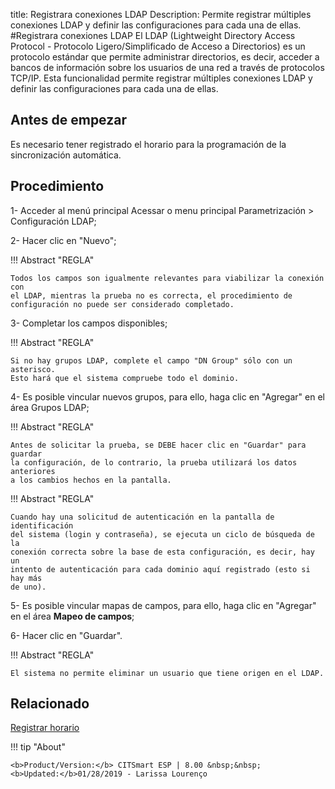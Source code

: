 title:  Registrara conexiones LDAP 
Description: Permite registrar múltiples conexiones LDAP y definir las configuraciones para cada una de ellas.
#Registrara conexiones LDAP
El LDAP (Lightweight Directory Access Protocol - Protocolo Ligero/Simplificado de Acceso a Directorios) es un protocolo estándar que permite administrar directorios, es decir, acceder a bancos de información sobre los usuarios de una red a través de protocolos TCP/IP.
Esta funcionalidad permite registrar múltiples conexiones LDAP y definir las configuraciones para cada una de ellas.

Antes de empezar
----------------

Es necesario tener registrado el horario para la programación de la
sincronización automática.

Procedimiento
-------------

1-  Acceder al menú principal Acessar o menu principal Parametrización \>
    Configuración LDAP;

2-  Hacer clic en "Nuevo";

!!! Abstract "REGLA"

    Todos los campos son igualmente relevantes para viabilizar la conexión con
    el LDAP, mientras la prueba no es correcta, el procedimiento de
    configuración no puede ser considerado completado.

3-  Completar los campos disponibles;

!!! Abstract "REGLA"

    Si no hay grupos LDAP, complete el campo "DN Group" sólo con un asterisco.
    Esto hará que el sistema compruebe todo el dominio.

4-  Es posible vincular nuevos grupos, para ello, haga clic en "Agregar" en el
    área Grupos LDAP;

!!! Abstract "REGLA"

    Antes de solicitar la prueba, se DEBE hacer clic en "Guardar" para guardar
    la configuración, de lo contrario, la prueba utilizará los datos anteriores
    a los cambios hechos en la pantalla.  


  !!! Abstract "REGLA"

    Cuando hay una solicitud de autenticación en la pantalla de identificación
    del sistema (login y contraseña), se ejecuta un ciclo de búsqueda de la
    conexión correcta sobre la base de esta configuración, es decir, hay un
    intento de autenticación para cada dominio aquí registrado (esto si hay más
    de uno).

5-  Es posible vincular mapas de campos, para ello, haga clic en "Agregar" en el
    área **Mapeo de campos**;

6-  Hacer clic en "Guardar".

!!! Abstract "REGLA"

    El sistema no permite eliminar un usuario que tiene origen en el LDAP.

Relacionado
-----------

[Registrar horario](/es-es/citsmart-esp-8/processes/event/configuration/register-time.html)

!!! tip "About"

    <b>Product/Version:</b> CITSmart ESP | 8.00 &nbsp;&nbsp;
    <b>Updated:</b>01/28/2019 - Larissa Lourenço
